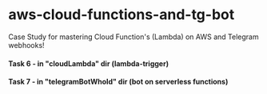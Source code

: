 # aws-cloud-functions-and-tg-bot
Case Study for mastering Cloud Function's (Lambda) on AWS and Telegram webhooks!

#### Task 6 - in "cloudLambda" dir (lambda-trigger)
#### Task 7 - in "telegramBotWhoId" dir (bot on serverless functions)